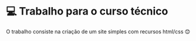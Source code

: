 # :computer: Trabalho para o curso técnico

O trabalho consiste na criação de um site simples com recursos html/css :blush:



